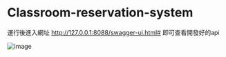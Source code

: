 # Classroom-reservation-system

運行後進入網址 http://127.0.0.1:8088/swagger-ui.html# 即可查看開發好的api

![image](https://user-images.githubusercontent.com/92431095/214372017-2a8b4cde-17d7-412e-a151-a0020e631377.png)
